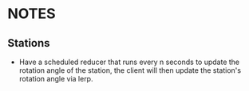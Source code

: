 # NOTES

## Stations

- Have a scheduled reducer that runs every n seconds to update the rotation
  angle of the station, the client will then update the station's rotation angle
  via lerp.
